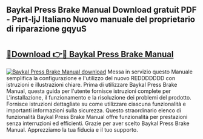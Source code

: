 ## Baykal Press Brake Manual Download gratuit PDF - Part-ljJ Italiano Nuovo manuale del proprietario di riparazione gqyuS

# <h2><a href="http://dfdd9p.blite.top/?on=Baykal+Press+Brake+Manual">🔗Download 👉🔴 Baykal Press Brake Manual</a></h2>

[![Baykal Press Brake Manual download](https://i.imgur.com/lujVjoI.png)](http://dfdd9p.blite.top/?on=Baykal+Press+Brake+Manual)
Messa in servizio questo Manuale semplifica la configurazione e l'utilizzo del nuovo REDDDDDDD con istruzioni e illustrazioni chiare. Prima di utilizzare Baykal Press Brake Manual, questa guida per l'utente fornisce istruzioni complete per L'installazione, il funzionamento e la risoluzione dei problemi del prodotto. Fornisce istruzioni dettagliate su come utilizzare ciascuna funzionalità e importanti informazioni sulla sicurezza. Questo straordinario elenco di funzionalità Baykal Press Brake Manual offre funzionalità per prestazioni senza interruzioni ed efficienti. Grazie per aver scelto Baykal Press Brake Manual. Apprezziamo la tua fiducia e il tuo supporto.
